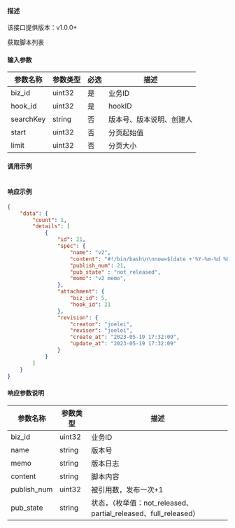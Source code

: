 #### 描述

该接口提供版本：v1.0.0+

获取脚本列表

#### 输入参数

| 参数名称  | 参数类型 | 必选 | 描述                     |
| --------- | -------- | ---- | ------------------------ |
| biz_id    | uint32   | 是   | 业务ID                   |
| hook_id   | uint32   | 是   | hookID                   |
| searchKey | string   | 否   | 版本号、版本说明、创建人 |
| start     | uint32   | 否   | 分页起始值               |
| limit     | uint32   | 否   | 分页大小                 |

#### 调用示例

```json

```

#### 响应示例

```json
{
    "data": {
        "count": 1,
        "details": [
            {
                "id": 21,
                "spec": {
                    "name": "v2",
                    "content": "#!/bin/bash\n\nnow=$(date +'%Y-%m-%d %H:%M:%S')\necho \"hello, start at $now\"\n",
                    "publish_num": 21,
                    "pub_state" : "not_released",
                    "momo": "v2 memo",
                },
                "attachment": {
                    "biz_id": 5,
                    "hook_id": 21
                },
                "revision": {
                    "creator": "joelei",
                    "reviser": "joelei",
                    "create_at": "2023-05-19 17:32:09",
                    "update_at": "2023-05-19 17:32:09"
                }
            }
        ]
    }
}
```

#### 响应参数说明

| 参数名称    | 参数类型 | 描述                                                         |
| ----------- | -------- | ------------------------------------------------------------ |
| biz_id      | uint32   | 业务ID                                                       |
| name        | string   | 版本号                                                       |
| memo        | string   | 版本日志                                                     |
| content     | string   | 脚本内容                                                     |
| publish_num | uint32   | 被引用数，发布一次+1                                         |
| pub_state   | string   | 状态，（枚举值：not_released、partial_released、full_released） |

